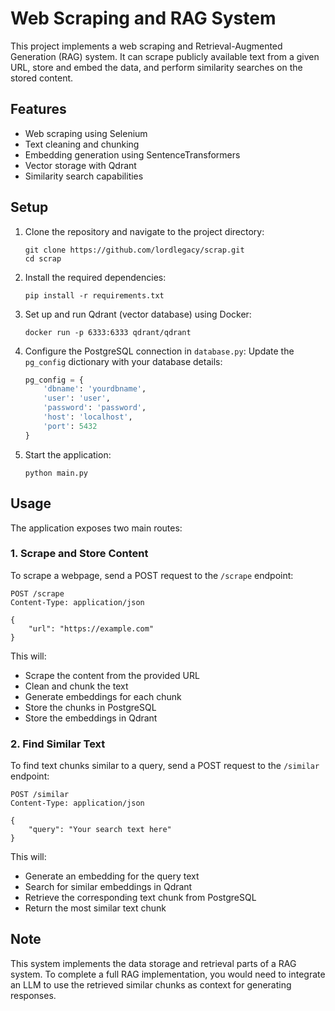 # Web Scraping and RAG System

This project implements a web scraping and Retrieval-Augmented Generation (RAG) system. It can scrape publicly available text from a given URL, store and embed the data, and perform similarity searches on the stored content.

## Features

- Web scraping using Selenium
- Text cleaning and chunking
- Embedding generation using SentenceTransformers
- Vector storage with Qdrant
- Similarity search capabilities

## Setup

1. Clone the repository and navigate to the project directory:
   ```
   git clone https://github.com/lordlegacy/scrap.git
   cd scrap
   ```

2. Install the required dependencies:
   ```
   pip install -r requirements.txt
   ```

3. Set up and run Qdrant (vector database) using Docker:
   ```
   docker run -p 6333:6333 qdrant/qdrant
   ```

4. Configure the PostgreSQL connection in `database.py`:
   Update the `pg_config` dictionary with your database details:
   ```python
   pg_config = {
       'dbname': 'yourdbname',
       'user': 'user',
       'password': 'password',
       'host': 'localhost',
       'port': 5432
   }
   ```

5. Start the application:
   ```
   python main.py
   ```

## Usage

The application exposes two main routes:

### 1. Scrape and Store Content

To scrape a webpage, send a POST request to the `/scrape` endpoint:

```
POST /scrape
Content-Type: application/json

{
    "url": "https://example.com"
}
```

This will:
- Scrape the content from the provided URL
- Clean and chunk the text
- Generate embeddings for each chunk
- Store the chunks in PostgreSQL
- Store the embeddings in Qdrant

### 2. Find Similar Text

To find text chunks similar to a query, send a POST request to the `/similar` endpoint:

```
POST /similar
Content-Type: application/json

{
    "query": "Your search text here"
}
```

This will:
- Generate an embedding for the query text
- Search for similar embeddings in Qdrant
- Retrieve the corresponding text chunk from PostgreSQL
- Return the most similar text chunk

## Note

This system implements the data storage and retrieval parts of a RAG system. To complete a full RAG implementation, you would need to integrate an LLM to use the retrieved similar chunks as context for generating responses.

